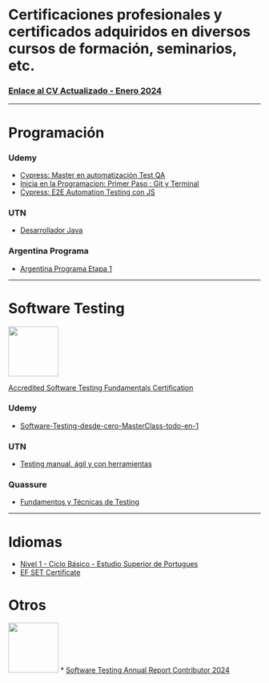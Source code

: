 # Certificaciones profesionales y certificados adquiridos en diversos cursos de formación, seminarios, etc.

### [Enlace al CV Actualizado - Enero 2024](CV-Matias-Sinare.pdf)

---

# Programación

### Udemy

* [Cypress: Master en automatización Test QA](Programacion/Certificacion_Udemy-Automatizacion_Cypress.pdf)
* [Inicia en la Programacion: Primer Paso : Git y Terminal](Programacion/Certificacion_Udemy-Git_GitHub.pdf)
* [Cypress: E2E Automation Testing con JS](Programacion/Certificacion_Udemy-CypressE2E.pdf)

### UTN
* [Desarrollador Java](Programacion/Certificacion_UTN-Desarrollador_Java.pdf)

### Argentina Programa
* [Argentina Programa Etapa 1](Programacion/Certificacion_ArgentinaPrograma.pdf)

---

# Software Testing

<img src="https://github.com/matiassinare/Certificaciones/assets/85135296/72da113c-3b74-4c45-99cc-a25f649b917e" width="100" height="100">

[Accredited Software Testing Fundamentals Certification](http://badgr.com/public/assertions/TUVhAmV7QBe3XJySOKEoqA)

### Udemy
* [Software-Testing-desde-cero-MasterClass-todo-en-1](SoftwareTesting/Certificacion_Udemy-Software_Testing.pdf)

### UTN
* [Testing manual, ágil y con herramientas](SoftwareTesting/Certificacion_UTN_Neoris-Testing.pdf)

### Quassure
* [Fundamentos y Técnicas de Testing](SoftwareTesting/Certificacion_Quassure-Fundamentos_testing.pdf)

---

# Idiomas
* [Nivel 1 - Ciclo Básico - Estudio Superior de Portugues](Idiomas/Certificacion_CUI_IdiomaPortugues.pdf)
* [EF SET Certificate](Idiomas/EFSET-Certificate.pdf)

# Otros

<img src="https://github.com/matiassinare/Certificaciones/assets/85135296/72da113c-3b74-4c45-99cc-a25f649b917e" width="100" height="100"> * [Software Testing Annual Report Contributor 2024](Otros/Certificacion_de_colaboracion-SoftwareTestingReport.pdf)

